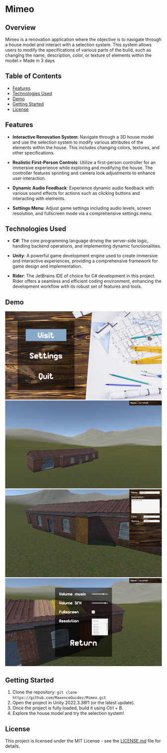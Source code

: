 # Mimeo

## Overview
Mimeo is a renovation application where the objective is to navigate through a house model and interact with a selection system. This system allows users to modify the specifications of various parts of the build, such as changing the name, description, color, or texture of elements within the model.> Made in 3 days

## Table of Contents
- [Features](#features)
- [Technologies Used](#technologies-used)
- [Demo](#demo)
- [Getting Started](#getting-started)
- [License](#license)

## Features
- **Interactive Renovation System**: Navigate through a 3D house model and use the selection system to modify various attributes of the elements within the house. This includes changing colors, textures, and other specifications.

- **Realistic First-Person Controls**: Utilize a first-person controller for an immersive experience while exploring and modifying the house. The controller features sprinting and camera look adjustments to enhance user interaction.

- **Dynamic Audio Feedback**: Experience dynamic audio feedback with various sound effects for actions such as clicking buttons and interacting with elements.

- **Settings Menu**: Adjust game settings including audio levels, screen resolution, and fullscreen mode via a comprehensive settings menu.

## Technologies Used

- **C#**: The core programming language driving the server-side logic, handling backend operations, and implementing dynamic functionalities.

- **Unity**: A powerful game development engine used to create immersive and interactive experiences, providing a comprehensive framework for game design and implementation.

- **Rider**: The JetBrains IDE of choice for C# development in this project. Rider offers a seamless and efficient coding environment, enhancing the development workflow with its robust set of features and tools.

## Demo
![Screenshot](Writerside/images/screenshot_2024-07-22_01.png)
![Screenshot](Writerside/images/screenshot_2024-07-22_02.png)
![Screenshot](Writerside/images/screenshot_2024-07-22_03.png)
![Screenshot](Writerside/images/screenshot_2024-07-22_04.png)

## Getting Started

1. Clone the repository: `git clone https://github.com/MaxenceGuidez/Mimeo.git`
2. Open the project in Unity 2022.3.38f1 (or the latest update).
3. Once the project is fully loaded, build it using Ctrl + B.
4. Explore the house model and try the selection system!

## License

This project is licensed under the MIT License - see the [LICENSE.md](LICENSE.md) file for details.